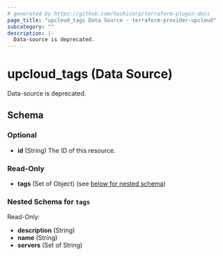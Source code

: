 ```yaml
---
# generated by https://github.com/hashicorp/terraform-plugin-docs
page_title: "upcloud_tags Data Source - terraform-provider-upcloud"
subcategory: ""
description: |-
  Data-source is deprecated.
---
```


# upcloud_tags (Data Source)

Data-source is deprecated.



<!-- schema generated by tfplugindocs -->
## Schema

### Optional

- **id** (String) The ID of this resource.

### Read-Only

- **tags** (Set of Object) (see [below for nested schema](#nestedatt--tags))

<a id="nestedatt--tags"></a>
### Nested Schema for `tags`

Read-Only:

- **description** (String)
- **name** (String)
- **servers** (Set of String)


